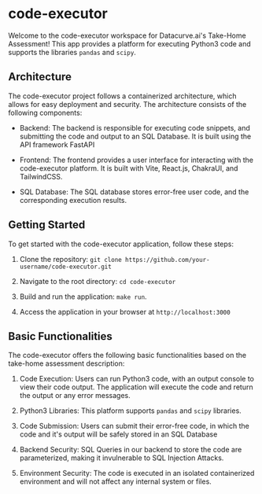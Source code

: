 # code-executor

Welcome to the code-executor workspace for Datacurve.ai's Take-Home Assessment! This app provides a platform for executing Python3 code and supports the libraries `pandas` and `scipy`.

## Architecture

The code-executor project follows a containerized architecture, which allows for easy deployment and security. The architecture consists of the following components:

- Backend: The backend is responsible for executing code snippets, and submitting the code and output to an SQL Database. It is built using the API framework FastAPI

- Frontend: The frontend provides a user interface for interacting with the code-executor platform. It is built with Vite, React.js, ChakraUI, and TailwindCSS.

- SQL Database: The SQL database stores error-free user code, and the corresponding execution results.

## Getting Started

To get started with the code-executor application, follow these steps:

1. Clone the repository: `git clone https://github.com/your-username/code-executor.git`

2. Navigate to the root directory: `cd code-executor`

3. Build and run the application: `make run`. 

4. Access the application in your browser at `http://localhost:3000`

## Basic Functionalities

The code-executor offers the following basic functionalities based on the take-home assessment description:

1. Code Execution: Users can run Python3 code, with an output console to view their code output. The application will execute the code and return the output or any error messages.

2. Python3 Libraries: This platform supports `pandas` and `scipy` libraries.

3. Code Submission: Users can submit their error-free code, in which the code and it's output will be safely stored in an SQL Database

4. Backend Security: SQL Queries in our backend to store the code are parameterized, making it invulnerable to SQL Injection Attacks.

5. Environment Security: The code is executed in an isolated containerized environment and will not affect any internal system or files.


